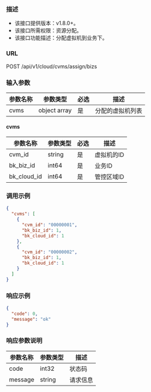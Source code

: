 ### 描述

- 该接口提供版本：v1.8.0+。
- 该接口所需权限：资源分配。
- 该接口功能描述：分配虚拟机到业务下。

### URL

POST /api/v1/cloud/cvms/assign/bizs

### 输入参数

| 参数名称      | 参数类型         | 必选  | 描述       |
|-----------|--------------|-----|----------|
| cvms   | object array | 是   | 分配的虚拟机列表 |

#### cvms
| 参数名称        | 参数类型   | 必选 | 描述      |
|-------------|--------|----|---------|
| cvm_id      | string | 是  | 虚拟机的ID  |
| bk_biz_id   | int64  | 是  | 业务ID    |
| bk_cloud_id | int64  | 是  | 管控区域ID  |

### 调用示例

```json
{
  "cvms": [
    {
      "cvm_id": "00000001",
      "bk_biz_id": 1,
      "bk_cloud_id": 1
    },
    {
      "cvm_id": "00000002",
      "bk_biz_id": 1,
      "bk_cloud_id": 1
    }
  ]
}
```

### 响应示例

```json
{
  "code": 0,
  "message": "ok"
}
```

### 响应参数说明

| 参数名称    | 参数类型   | 描述   |
|---------|--------|------|
| code    | int32  | 状态码  |
| message | string | 请求信息 |
